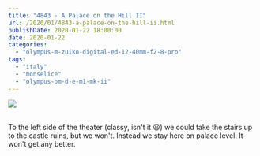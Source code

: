 ```yaml
---
title: "4843 - A Palace on the Hill II"
url: /2020/01/4843-a-palace-on-the-hill-ii.html
publishDate: 2020-01-22 18:00:00
date: 2020-01-22
categories: 
  - "olympus-m-zuiko-digital-ed-12-40mm-f2-8-pro"
tags: 
  - "italy"
  - "monselice"
  - "olympus-om-d-e-m1-mk-ii"
---
```

<div class="container">
<div class="center"><a target="_blank" href="https://d25zfm9zpd7gm5.cloudfront.net/1200x1200/2018/20180511_145237_lr.jpg"><img class="webfeedsFeaturedVisual" src="https://d25zfm9zpd7gm5.cloudfront.net/0600x0600/2018/20180511_145237_lr.jpg" /></a></div>
</div>
<br />

To the left side of the theater (classy, isn't it :smiley:) we could
take the stairs up to the castle ruins, but we won't. Instead we
stay here on palace level. It won't get any better.